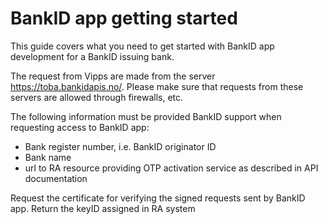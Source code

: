# BankID app getting started
This guide covers what you need to get started with BankID app development for a BankID issuing bank.

The request from Vipps are made from the server https://toba.bankidapis.no/. Please make sure that requests from these servers are allowed through firewalls, etc.

The following information must be provided BankID support when requesting access to BankID app:
* Bank register number, i.e. BankID originator ID
* Bank name
* url to RA resource providing OTP activation service as described in API documentation

Request the certificate for verifying the signed requests sent by BankID app. Return the keyID assigned in RA system
